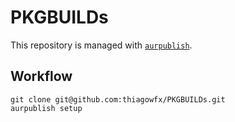 # PKGBUILDs

This repository is managed with [`aurpublish`][1].

## Workflow

```
git clone git@github.com:thiagowfx/PKGBUILDs.git
aurpublish setup
```

[1]: https://github.com/eli-schwartz/aurpublish
